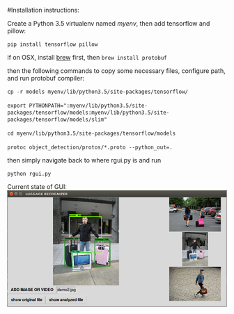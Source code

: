 #Installation instructions:

Create a Python 3.5 virtualenv named *myenv*, then add tensorflow and pillow:
~~~~
pip install tensorflow pillow
~~~~

if on OSX, install [brew](http://brew.sh "brew for mac") first, then ```brew install protobuf```

then the following commands to copy some necessary files, configure path, and run protobuf compiler:

~~~~
cp -r models myenv/lib/python3.5/site-packages/tensorflow/

export PYTHONPATH=":myenv/lib/python3.5/site-packages/tensorflow/models:myenv/lib/python3.5/site-packages/tensorflow/models/slim"

cd myenv/lib/python3.5/site-packages/tensorflow/models

protoc object_detection/protos/*.proto --python_out=.
~~~~

then simply navigate back to where rgui.py is and run

~~~~
python rgui.py
~~~~

Current state of GUI:![Alt](https://raw.githubusercontent.com/tirhomin/luggage-recognizer/master/gui-wimage.jpg?raw=true "screenshot")
